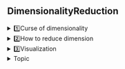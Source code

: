 ## DimensionalityReduction
 <details>
 <summary>1️⃣Curse of dimensionality</summary>
   <br>
  
 **📍Curse of dimentionality**
 
  -  Harder to visualize or see structure of 
  -  Hard to search in high dimension (more runtime)
  -  Need more data to get a good estimation of the data
 
 **📍To combat the curse of dimensionality**
 
 - **🌱Feature selection**: Keep only "Good" features
     - Drop features having missing values
     - Drop low variace column (a feature that is a constant)
     - Drop the feature by using forward (increase one by one feature) and backward (decrease one by one feature) elimination 

     > **Pro:** Useful when the user wants to know which feature matters

     > **Con:** Hard to select good features automatically

   **NOTE of Feature Selection** <br>

   0. Ask domain expertise which feature matters
   1. Use in Hackathon level (time limit days-a week), don't recommend to use in        other cases
   2. Proper methods for feature selection
       - Choose algorithms that handles high dimension well and do selection as a       by product ex Regression with L1 regularization (dan't same as L1 loss),          Tree-based classifiers (random forest, XGBoost)
       - Generic Algorithm: Optimization method, has objective and decision             variable that we want to change (Natural Selection), this algorithm also          can use for tuning hyperparameters in a neural network, and tuning                augmentation algorithms 
   
  -  **🌱Feature transformation (Feature extraction)**: Transform the original features into a smaller set of features, New features come from the combination of old features (Greedy algorithm)

             F(x1,x2,...,x10) --> (y1, y2)

     > **Pro:** more powerful

     > **Con:** harder to interpret the model

Before doing feature transformation, recommend to revise **Linear Algebra**, which has following importantant topics in the below topics


  -  **🌱Important Linear Algebra Concepts**:


**<li> 1. Matrix as a sequence of column vectors</li>**
        
  <img width="500" src="https://github.com/RadchaneepornC/DataScience-MachineLearning/blob/main/Images/LinearAlgebra_matrix1.png" style="display: block; margin-left: auto; margin-right: auto;">

  <img width="500" src="https://github.com/RadchaneepornC/DataScience-MachineLearning/blob/main/Images/LinearAlgebra_matrix2.png" style="display: block; margin-left: auto; margin-right: auto;">

  Fig: visualise matrix multiplication as a sequence of column vectors [source](https://www.youtube.com/watch?v=kYB8IZa5AuE&list=PLZHQObOWTQDPD3MizzM2xVFitgF8hE_ab&index=5)

  **<li> 2. View Eigendecomposition(ED) and Singular Value Decomposition (SVD) as rotations and stretches</li>**

  **<li> 3.Change basis from x,y coordinates to be on u by using PROJECTION</li>**
since we will use the concept of projection to project of each feature to the matrix and 
then maximize the variance after projection using 

                                 argmaxVar(wTx)


subject to the constraint that w is a unit vector. This maximization ensures that the chosen principal component (direction) captures the most significant variance present in the data




   


  
  **<li> 4.Covariance Matrix</li>**
          1. symmetric: real eigen values, eigen vectors are matually orthogonal 
          2. positive semi-definite(Convex function): semi because sometimes the variance can be zero, eigen              values are nonnegative
          3. positive definite: eigen values are positive --> garantee invertible

There are two aspects which has the same meaning: 

**Aspect I)** given a set of features as Random variables (RVs) 
**Aspect II)** see each data points as vector and go to cross product, minute mean, and  average
Covariance maxtrix in term of the vector view
- column of matrix stands for each vector of data point
- row of matrix stands for each feature
  




  **📍Goals of dimentional reduction**
  -  For better machine learning models
  -  For data visualization
 
</details>

<details>
 <summary>2️⃣How to reduce dimension</summary>
 <br>  
 
 **<li>📍Principle Component Analysis: PCA(unsupervised)</li>** solve Eigenvector ordered by Eigen value
             
  - goal: reduce dimension, but remain information
  - min dimensions = N train data 
       
   but not suit for classification problem, for this, use LCA instead

PCA does indeed transform a set of possibly correlated variables into a smaller number of uncorrelated variables (the principal components), the goal is to remove the least important principle components (the least of the variance one in the dataset) 

**Ex of PCA**


$$X = \begin{bmatrix}
1 & 2 \\
3 & 4 \\
5 & 6 \\
\end{bmatrix}$$



```python
import numpy as np

# Original data
X = np.array([[1, 2], [3, 4], [5, 6]])

```


**Step of PCA are following main steps belows:** <br>

**I) create principal components which are guaranteed to be uncorrelated if the data is projected onto them correctly**

   <li>Step 1: Standardize the Data - Standardize each feature to have a mean of zero and a standard deviation of one by using this formula</li>

$$z=\dfrac{x-\mu}{\sigma}$$

where: z = the standardized value, x = the original value, μ = the mean of the feature, and 
σ = the standard deviation of the feature

```python
# Calculate the mean of each feature
means = np.mean(X, axis=0)

# Calculate the standard deviation of each feature
std_devs = np.std(X, axis=0, ddof=1)

# Standardize the data
Z = (X - means) / std_devs
```

 <li>Step 2: Calculate the Covariance Matrix</li>

   $$\text{Cov}(X_i, X_j) = \frac{1}{n-1} \sum_{k=1}^{n} (x_{ki} - \mu_i)(x_{kj} - \mu_j)$$

for the standardized data, the means are zero, so the covariance matrix simplifies to 

$$\Sigma = \frac{1}{n - 1} Z^T Z$$

where Z = the matrix of standardized data, Σ = the covariance matrix 

```python
# Step 2: Calculate the covariance matrix
covariance_matrix = np.cov(Z, rowvar=False)

# Display the standardized data and the covariance matrix
Z, covariance_matrix

```

result: <br>

            (array([[-1., -1.],
                   [ 0.,  0.],
                   [ 1.,  1.]]),
             array([[1., 1.],
                   [1., 1.]]))

<li>Step 3: Compute Eigenvectors and Eigenvalues</li> 
The eigenvectors point in the direction of the principal components, and the eigenvalues give the amount of variance captured by each principal component



$$\det(\Sigma - \lambda I) = 0$$


where: I = the identity matrix, λ = the eigenvalues, once the eigenvalues are found, we can find the eigenvectors by solving:


$$(\Sigma - \lambda I)w = 0$$


```python
# Step 3: Compute eigenvectors and eigenvalues
eigenvalues, eigenvectors = np.linalg.eig(covariance_matrix)

# Display the eigenvalues and eigenvectors
eigenvalues, eigenvectors

```

Eigenvalues(λ) = 

         (array([2., 0.])


The eigenvalues tell us the amount of variance captured by each principal component. The first eigenvalue (2) captures all the variance in the data, while the second eigenvalue is zero, meaning it captures no variance




Eigen vectors = 


           array([[ 0.70710678, -0.70710678],
                  [ 0.70710678,  0.70710678]]))


For this step, we sometimes apply the concept of **Lagrange multiplier** 

Objective:
maximizing the variance of the projected data, as formulated as 

$$w^T \Sigma w$$


while subjecting to the constraint the projection vector(principal component) has unit length (This standardization allows us to focus solely on the direction in which unit vector points, rather than being influenced by its magnitude, in othe words, allow us to compare the variance captured by different vectors measured on the same scale), which is expressed as 


$$w^T w = 1$$


The Lagrange multiplier (λ) is introduced to incorporate this constraint into the optimization problem. The Lagrangian is set up as:

$$L = \text{Var}(w^T x) - \lambda (w^T w - 1)$$


$$\text{Var}(w^T x) = E\left[(w^T x - E[w^T x])^2\right] = w^T \Sigma w$$


$$L = w^T \Sigma w - \lambda (w^T w - 1)$$

Differentiating this Lagrangian with respect to w and setting it to zero leads to the eigenvalue equation:

$$\nabla_w L, \frac{\partial L}{\partial w} = 2\Sigma w - 2\lambda w = 0$$


$$\Sigma w = \lambda w$$


solving this equation gives us the eigenvectors (the directions of the principal components) and their corresponding eigenvalues (which represent the variance captured by each principal component)



**II) select the first few principal components(represent in eigenvectors), those with the largest eigenvalues(retain the majority of the useful information: max variance), and disregard the others, this step maybe include sub-step about optimization**

```python
# Step 5: Transform the data using the first eigenvector (principal component)
# Select the first eigenvector
principal_component = eigenvectors[:, 0]

# Transform the data
T = Z.dot(principal_component)

# Display the transformed data
T
```


T = 

                 array([-1.41421356, 0.000000,  1.41421356])


This transformed data is a one-dimensional representation of the original two-dimensional data, capturing the most significant variance



  
   
 **<li>📍LCA(supervised)</li>** got normalized Eigenvector
    
   - goal for classification
   - min dimensions = C-1 


</details>

 
 <details>
 <summary>3️⃣Visualization</summary>
   <br>
</details>
 
</details>

<details>
<summary>Topic
</summary>
 abcd
          <ul><details><summary>Subtopics</summary> </details></ul>
          <ul><details><summary>Subtopics</summary></details></ul>
 
</details>
